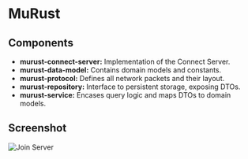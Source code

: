 # MuRust

## Components

- **murust-connect-server:** Implementation of the Connect Server.
- **murust-data-model:** Contains domain models and constants.
- **murust-protocol:** Defines all network packets and their layout.
- **murust-repository:** Interface to persistent storage, exposing DTOs.
- **murust-service:** Encases query logic and maps DTOs to domain models.

## Screenshot

![Join Server](https://i.imgur.com/7aZcWDH.png)